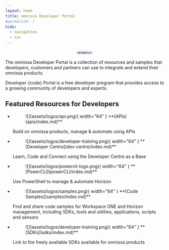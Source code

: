 ```yaml
---
layout: home
title: omnissa Developer Portal
#permalink: /
hide:
  - navigation
  - toc
---
```


<div style="display: block; margin-left: auto; margin-right: auto; width: 10%">
    <img src="assets/logos/omnissa-logo-light.png"></img>
</div>

The omnissa Developer Portal is a collection of resources and samples that developers, customers and partners can use to integrate and extend their omnissa products.

Developer \{code\} Portal is a free developer program that provides access to a growing community of developers and experts.  
<!-- Follow @omnissacode on Twitter to keep up with omnissa developer topics. -->

<!-- Resources are provided using the links below. -->

## Featured Resources for Developers

<div class="grid cards" markdown>

- <figure markdown="span">
    ![](assets/logos/api.png){ width="64" }
    <caption>**[APIs](apis/index.md)**</caption>
    </figure>  

    Build on omnissa products, manage & automate using APIs

- <figure markdown="span">
    ![](assets/logos/developer-training.png){ width="64" }
    <caption>**[Developer Centre](dev-centre/index.md)**</caption>
    </figure>  

    Learn, Code and Connect using the Developer Centre as a Base

- <figure markdown="span">
    ![](assets/logos/powercli-logo.png){ width="64" }
    <caption>**[PowerCLI](powerCLI/index.md)**</caption>
    </figure>  

    Use PowerShell to manage & automate Horizon

- <figure markdown="span">
    ![](assets/logos/samples.png){ width="64" }
    <caption>**[Code Samples](samples/index.md)**</caption>
    </figure>  

    Find and share code samples for Workspace ONE and Horizon management, including SDKs, tools and utilities, applications, scripts and sensors

- <figure markdown="span">
    ![](assets/logos/developer-training.png){ width="64" }
    <caption>**[SDKs](sdks/index.md)**</caption>
    </figure>  

    Link to the freely available SDKs available for omnissa products

</div>
